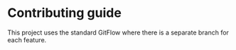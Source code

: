 # Contributing guide

This project uses the standard GitFlow where there is a 
separate branch for each feature.
